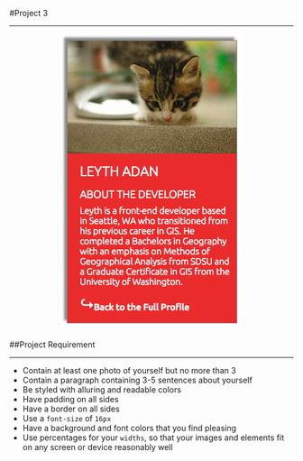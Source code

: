 #Project 3
- - - 
<p align="center">
    <img src="img/project3.png" alt="project three">
</p>


##Project Requirement

- - -

- Contain at least one photo of yourself but no more than 3
- Contain a paragraph containing 3-5 sentences about yourself
- Be styled with alluring and readable colors
- Have padding on all sides
- Have a border on all sides
- Use a `font-size` of `16px`
- Have a background and font colors that you find pleasing
- Use percentages for your `widths`, so that your images and elements fit on any screen or device reasonably well